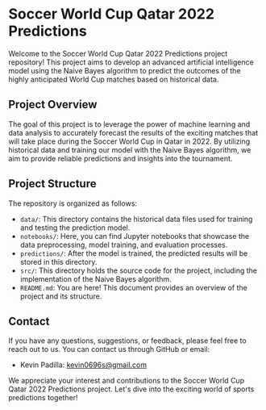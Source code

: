 # Soccer World Cup Qatar 2022 Predictions

Welcome to the Soccer World Cup Qatar 2022 Predictions project repository! This project aims to develop an advanced artificial intelligence model using the Naive Bayes algorithm to predict the outcomes of the highly anticipated World Cup matches based on historical data.

## Project Overview

The goal of this project is to leverage the power of machine learning and data analysis to accurately forecast the results of the exciting matches that will take place during the Soccer World Cup in Qatar in 2022. By utilizing historical data and training our model with the Naive Bayes algorithm, we aim to provide reliable predictions and insights into the tournament.

## Project Structure

The repository is organized as follows:

- `data/`: This directory contains the historical data files used for training and testing the prediction model.
- `notebooks/`: Here, you can find Jupyter notebooks that showcase the data preprocessing, model training, and evaluation processes.
- `predictions/`: After the model is trained, the predicted results will be stored in this directory.
- `src/`: This directory holds the source code for the project, including the implementation of the Naive Bayes algorithm.
- `README.md`: You are here! This document provides an overview of the project and its structure.

## Contact

If you have any questions, suggestions, or feedback, please feel free to reach out to us. You can contact us through GitHub or email:

- Kevin Padilla: kevin0696s@gmail.com

We appreciate your interest and contributions to the Soccer World Cup Qatar 2022 Predictions project. Let's dive into the exciting world of sports predictions together!
